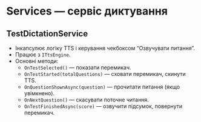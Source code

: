 # Services — сервіс диктування

## TestDictationService
- Інкапсулює логіку TTS і керування чекбоксом “Озвучувати питання”.
- Працює з `ITtsEngine`.
- Основні методи:
  - `OnTestSelected()` — показати перемикач.
  - `OnTestStarted(totalQuestions)` — сховати перемикач, скинути TTS.
  - `OnQuestionShownAsync(question)` — прочитати питання (якщо увімкнено).
  - `OnNextQuestion()` — скасувати поточне читання.
  - `OnTestFinishedAsync(score)` — озвучити підсумок, повернути перемикач.